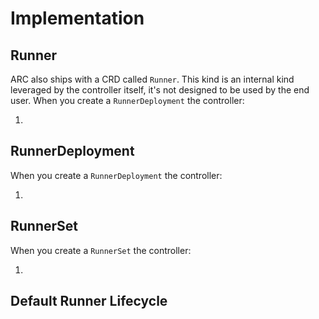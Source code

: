 # Implementation

 
## Runner

ARC also ships with a CRD called `Runner`. This kind is an internal kind leveraged by the controller itself, it's not designed to be used by the end user. When you create a `RunnerDeployment` the controller:

1.

## RunnerDeployment

When you create a `RunnerDeployment` the controller:

1. 

## RunnerSet

When you create a `RunnerSet` the controller:

1. 

## Default Runner Lifecycle

